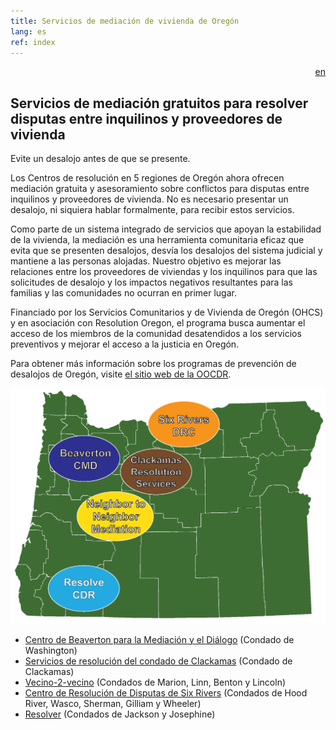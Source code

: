 ```yaml
---
title: Servicios de mediación de vivienda de Oregón
lang: es
ref: index
---
```

<div style="text-align: right"><a href="/README.html">en</a></div>

## Servicios de mediación gratuitos para resolver disputas entre inquilinos y proveedores de vivienda

Evite un desalojo antes de que se presente.

Los Centros de resolución en 5 regiones de Oregón ahora ofrecen mediación
gratuita y asesoramiento sobre conflictos para disputas entre inquilinos y
proveedores de vivienda. No es necesario presentar un desalojo, ni siquiera
hablar formalmente, para recibir estos servicios.

Como parte de un sistema integrado de servicios que apoyan la estabilidad de la
vivienda, la mediación es una herramienta comunitaria eficaz que evita que se
presenten desalojos, desvía los desalojos del sistema judicial y mantiene a las
personas alojadas. Nuestro objetivo es mejorar las relaciones entre los
proveedores de viviendas y los inquilinos para que las solicitudes de desalojo
y los impactos negativos resultantes para las familias y las comunidades no
ocurran en primer lugar.

Financiado por los Servicios Comunitarios y de Vivienda de Oregón (OHCS) y en
asociación con Resolution Oregon, el programa busca aumentar el acceso de los
miembros de la comunidad desatendidos a los servicios preventivos y mejorar el
acceso a la justicia en Oregón.

Para obtener más información sobre los programas de prevención de desalojos de Oregón, visite [el sitio web de la OOCDR](https://law.uoregon.edu/academics/centers/adr/oocdr/eviction_prevention_mediation_demonstration).

![Map of Oregon](/assets/map.png)

- [Centro de Beaverton para la Mediación y el Diálogo](https://www.beavertonoregon.gov/425/Center-for-Mediation-Dialogue) (Condado de Washington)
- [Servicios de resolución del condado de Clackamas](https://www.clackamas.us/ccrs) (Condado de Clackamas)
- [Vecino-2-vecino](http://www.n2nmediation.org/) (Condados de Marion, Linn, Benton y Lincoln)
- [Centro de Resolución de Disputas de Six Rivers](http://www.6rivers.org/) (Condados de Hood River, Wasco, Sherman, Gilliam y Wheeler)
- [Resolver](https://resolvecenter.org/) (Condados de Jackson y Josephine)
